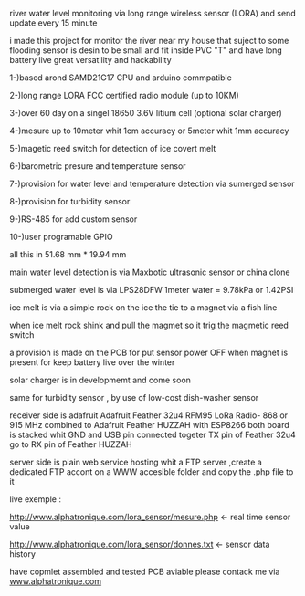 river water level monitoring via long range wireless sensor (LORA) and send update every 15 minute

i made this project for monitor the river near my house that suject to some flooding
sensor is desin to be small and fit inside PVC "T" and have long battery live
 great versatility and hackability

1-)based arond SAMD21G17 CPU and arduino commpatible

2-)long range LORA FCC certified radio module (up to 10KM)

3-)over 60 day on a singel 18650 3.6V litium cell (optional solar charger)

4-)mesure up to 10meter whit 1cm accuracy or 5meter whit 1mm accuracy

5-)magetic reed switch for detection of ice covert melt

6-)barometric presure and temperature sensor

7-)provision for water level and temperature detection via sumerged sensor

8-)provision for turbidity sensor

9-)RS-485 for add custom sensor

10-)user programable GPIO


all this in 51.68 mm * 19.94 mm


main water level detection is via Maxbotic ultrasonic sensor or china clone

submerged water level is via LPS28DFW   1meter water = 9.78kPa or 1.42PSI

ice melt is via a simple rock on the ice the tie to a magnet via a fish line

when ice melt rock shink and pull the magmet so it trig the magmetic reed switch

a provision is made on the PCB for put sensor power OFF when magnet is present for keep battery live over the winter


solar charger is in developmemt and come soon

same for turbidity sensor , by use of low-cost dish-washer sensor


receiver side is adafruit Adafruit Feather 32u4 RFM95 LoRa Radio- 868 or 915 MHz
combined to Adafruit Feather HUZZAH with ESP8266 
both board is stacked whit GND and USB pin connected togeter
TX pin of Feather 32u4 go to RX pin of Feather HUZZAH

server side is plain web service hosting whit a FTP server  ,create a dedicated FTP accont on a WWW accesible folder  and copy the .php file to it

live exemple :

http://www.alphatronique.com/lora_sensor/mesure.php    <- real time sensor value

http://www.alphatronique.com/lora_sensor/donnes.txt    <- sensor data history


have copmlet assembled and tested PCB aviable please contack me via www.alphatronique.com
